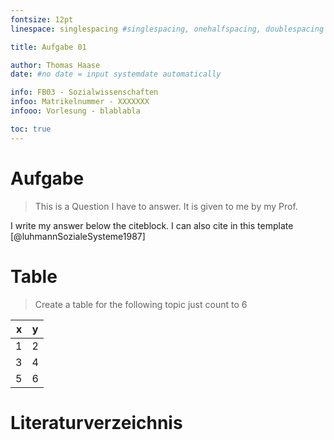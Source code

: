 ```yaml
---
fontsize: 12pt
linespace: singlespacing #singlespacing, onehalfspacing, doublespacing

title: Aufgabe 01

author: Thomas Haase
date: #no date = input systemdate automatically

info: FB03 - Sozialwissenschaften
infoo: Matrikelnummer - XXXXXXX
infooo: Vorlesung - blablabla

toc: true
---
```


# Aufgabe

> This is a Question I have to answer.
> It is given to me by my Prof.

I write my answer below the citeblock. I can also cite in this template [@luhmannSozialeSysteme1987]

# Table

> Create a table for the following topic
> just count to 6

| x | y |
|--:|---|
| 1 | 2 |
| 3 | 4 |
| 5 | 6 |

# Literaturverzeichnis
